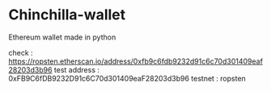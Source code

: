 # Chinchilla-wallet
Ethereum wallet made in python


check : https://ropsten.etherscan.io/address/0xfb9c6fdb9232d91c6c70d301409eaf28203d3b96
test address : 0xFB9C6fDB9232D91c6C70d301409eaF28203d3b96
testnet : ropsten